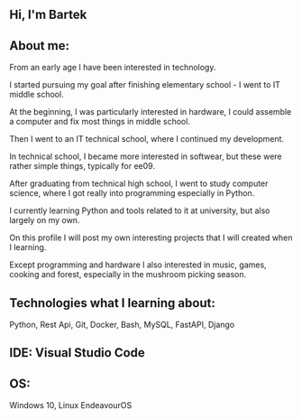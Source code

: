 ## Hi, I'm Bartek

## About me:

From an early age I have been interested in technology.

I started pursuing my goal after finishing elementary school - I went to IT middle school.

At the beginning, I was particularly interested in hardware, I could assemble a computer and fix most things in middle school.

Then I went to an IT technical school, where I continued my development.

In technical school, I became more interested in softwear, but these were rather simple things, typically for ee09.

After graduating from technical high school, I went to study computer science, where I got really into programming especially in Python.

I currently learning Python and tools related to it at university, but also largely on my own.

On this profile I will post my own interesting projects that I will created when I learning.

Except programming and hardware I also interested in music, games, cooking and forest, especially in the mushroom picking season.
  
## Technologies what I learning about:

Python,
Rest Api,
Git,
Docker,
Bash,
MySQL,
FastAPI,
Django

## IDE: Visual Studio Code

## OS: 

Windows 10,
Linux EndeavourOS
